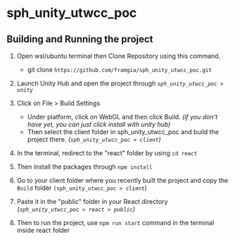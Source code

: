 # sph_unity_utwcc_poc
## Building and Running the project

1. Open wsl/ubuntu terminal then Clone Repository using this command.
    - git clone `https://github.com/framgia/sph_unity_utwcc_poc.git`

2. Launch Unity Hub and open the project through *`sph_unity_utwcc_poc > unity`*

3. Click on File > Build Settings
     - Under platform, click on WebGL and then click Build.  *(if you don't have yet, you can just click install with unity hub)*
     - Then select the client folder in sph_unity_utwcc_poc and build the project there. *(`sph_unity_utwcc_poc > client`)*

4. In the terminal, redirect to the "react" folder by using `cd react` 
5. Then install the packages through `npm install`
6. Go to your client folder where you recently built the project and copy   the `Build` folder `(sph_unity_utwcc_poc > client`)
7. Paste it in the "public" folder in your React directory      *(`sph_unity_utwcc_poc > react > public`)*
8. Then to run the project, use `npm run start` command in the terminal inside react folder


